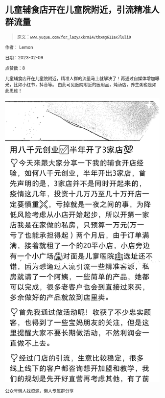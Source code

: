 # 儿童辅食店开在儿童院附近，引流精准人群流量

> 原文：[`www.yuque.com/for_lazy/xkrm14/thxmg611ax7luli0`](https://www.yuque.com/for_lazy/xkrm14/thxmg611ax7luli0)



作者： Lemon



日期：2023-02-09



点赞数：8



儿童辅食店开在儿童院附近，精准人群的流量马上就解决了！再通过自媒体增加曝光，比如小红书，抖音等。 由此可见医院附近的医用品，炖汤店，养生粥也是如此思维！



![](img/0c79ed5f94bf13af5bca331f5e2f2e01.png)  

公众号懒人找资源，懒人专属群分享

</ne-p>
